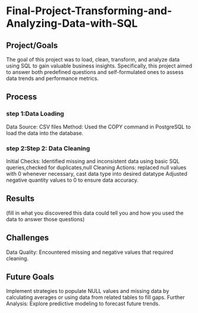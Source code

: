 # Final-Project-Transforming-and-Analyzing-Data-with-SQL

## Project/Goals
The goal of this project was to load, clean, transform, and analyze data using SQL to gain valuable business insights. Specifically, this project aimed to answer both predefined questions and self-formulated ones to assess data trends and performance metrics.

## Process
### step 1:Data Loading
Data Source: CSV files
Method: Used the COPY command in PostgreSQL to load the data into the database.


### step 2:Step 2: Data Cleaning
Initial Checks: Identified missing and inconsistent data using basic SQL queries,checked for duplicates,null
Cleaning Actions:
replaced null values with 0 whenever necessary,
cast data type into desired datatype
Adjusted negative quantity values to 0 to ensure data accuracy.


## Results
(fill in what you discovered this data could tell you and how you used the data to answer those questions)

## Challenges 
Data Quality: Encountered missing and negative values that required cleaning.

## Future Goals
 Implement strategies to populate NULL values and missing data by calculating averages or using data from related tables to fill gaps. 
Further Analysis:  Explore predictive modeling to forecast future trends.

